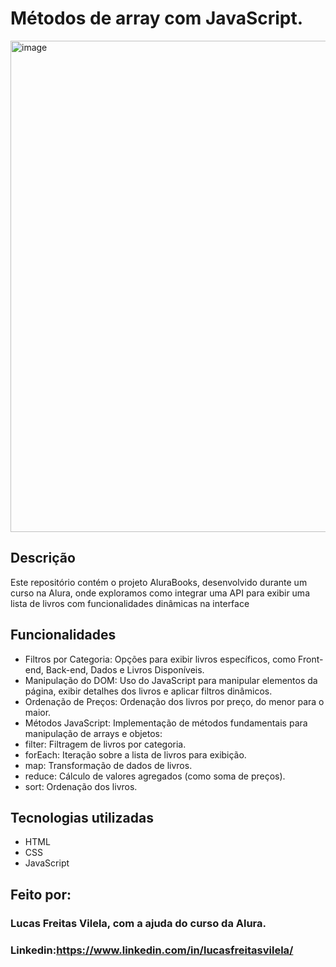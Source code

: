 # Métodos de array com JavaScript.

<img width="786" alt="image" src="https://github.com/user-attachments/assets/60d434f7-838d-4438-859f-c1644232d1bc">


## Descrição
Este repositório contém o projeto AluraBooks, desenvolvido durante um curso na Alura, onde exploramos como integrar uma API para exibir uma lista de livros com funcionalidades dinâmicas na interface

## Funcionalidades
- Filtros por Categoria: Opções para exibir livros específicos, como Front-end, Back-end, Dados e Livros Disponíveis.
- Manipulação do DOM: Uso do JavaScript para manipular elementos da página, exibir detalhes dos livros e aplicar filtros dinâmicos.
- Ordenação de Preços: Ordenação dos livros por preço, do menor para o maior.
- Métodos JavaScript: Implementação de métodos fundamentais para manipulação de arrays e objetos:
- filter: Filtragem de livros por categoria.
- forEach: Iteração sobre a lista de livros para exibição.
- map: Transformação de dados de livros.
- reduce: Cálculo de valores agregados (como soma de preços).
- sort: Ordenação dos livros.


## Tecnologias utilizadas
- HTML
- CSS
- JavaScript

## Feito por:

### Lucas Freitas Vilela, com a ajuda do curso da Alura.

### Linkedin:https://www.linkedin.com/in/lucasfreitasvilela/
